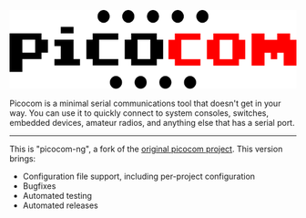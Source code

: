 ![Picocom logo](assets/picocom-logo.png)

Picocom is a minimal serial communications tool that doesn't get in your way. You can use it to quickly connect to system consoles, switches, embedded devices, amateur radios, and anything else that has a serial port.

---

This is "picocom-ng", a fork of the [original picocom project][nick]. This version brings:

- Configuration file support, including per-project configuration
- Bugfixes
- Automated testing
- Automated releases

[nick]: https://github.com/npat-efault
